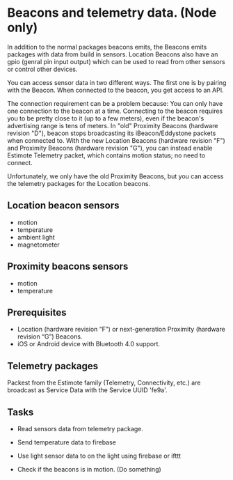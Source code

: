 # Beacons and telemetry data. (Node only)

In addition to the normal packages beacons emits, the Beacons emits packages with data from build in sensors. Location Beacons also have an gpio (genral pin input output) which can be used to read from other sensors or control other devices.

You can access sensor data in two different ways. The first one is by pairing with the Beacon.
When connected to the beacon, you get access to an API.

The connection requirement can be a problem because: You can only have one connection to the beacon at a time. Connecting to the beacon requires you to be pretty close to it (up to a few meters), even if the beacon's advertising range is tens of meters.
In "old" Proximity Beacons (hardware revision "D"), beacon stops broadcasting its iBeacon/Eddystone packets when connected to.
With the new Location Beacons (hardware revision "F") and Proximity Beacons (hardware revision "G"), you can instead enable Estimote Telemetry packet, which contains motion status; no need to connect.

Unfortunately, we only have the old Proximity Beacons, but you can access the telemetry packages for the Location beacons.

## Location beacon sensors

- motion
- temperature
- ambient light
- magnetometer

## Proximity beacons sensors

- motion
- temperature

## Prerequisites

- Location (hardware revision “F”) or next-generation Proximity (hardware revision “G”) Beacons.
- iOS or Android device with Bluetooth 4.0 support.

## Telemetry packages

Packest from the Estimote family (Telemetry, Connectivity, etc.) are broadcast as Service Data with the Service UUID 'fe9a'.

## Tasks

- Read sensors data from telemetry package.

- Send temperature data to firebase

- Use light sensor data to on the light using firebase or ifttt

- Check if the beacons is in motion. (Do something)
